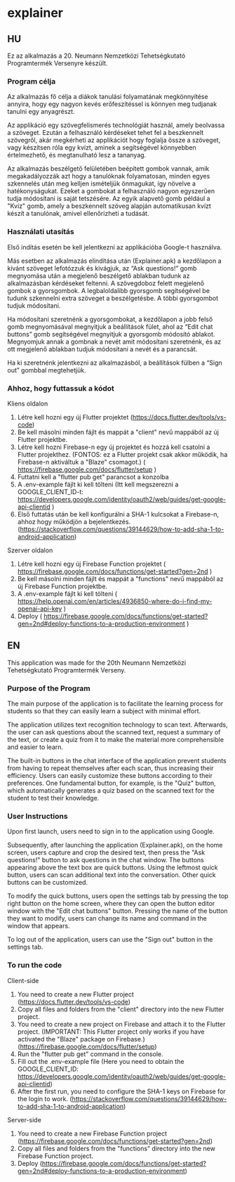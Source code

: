 # explainer

## HU
Ez az alkalmazás a 20. Neumann Nemzetközi Tehetségkutató Programtermék Versenyre készült.

### Program célja
Az alkalmazás fő célja a diákok tanulási folyamatának megkönnyítése annyira, hogy egy nagyon kevés erőfeszítéssel is könnyen meg tudjanak tanulni egy anyagrészt.

Az applikáció egy szövegfelismerés technológiát használ, amely beolvassa a szöveget. Ezután a felhasználó kérdéseket tehet fel a beszkennelt szövegről, akár megkérheti az applikációt hogy foglalja össze a szöveget, vagy készítsen róla egy kvízt, aminek a segítségével könnyebben értelmezhető, és megtanulható lesz a tananyag.

Az alkalmazás beszélgető felületében beépített gombok vannak, amik megakadályozzák azt hogy a tanulóknak folyamatosan, minden egyes szkennelés után meg kelljen ismételjük önmagukat, így növelve a hatékonyságukat. Ezeket a gombokat a felhasználó nagyon egyszerűen tudja módosítani is saját tetszésére. Az egyik alapvető gomb például a "Kvíz" gomb, amely a beszkennelt szöveg alapján automatikusan kvízt készít a tanulónak, amivel ellenőrizheti a tudását.

### Használati utasítás
Első indítás esetén be kell jelentkezni az applikációba Google-t használva.

Más esetben az alkalmazás elindítása után (Explainer.apk) a kezdőlapon a kívánt szöveget lefotózzuk és kivágjuk, az “Ask questions!” gomb megnyomása után a megjelenő beszélgető ablakban tudunk az alkalmazásban kérdéseket feltenni.
A szövegdoboz felett megjelenő gombok a gyorsgombok. A legbaloldalibb gyorsgomb segítségével be tudunk szkennelni extra szöveget a beszélgetésbe. A többi gyorsgombot tudjuk módosítani.

Ha módosítani szeretnénk a gyorsgombokat, a kezdőlapon a jobb felső gomb megnyomásával megnyitjuk a beállítások fület, ahol az “Edit chat buttons” gomb segítségével megnyitjuk a gyorsgomb módosító ablakot.
Megnyomjuk annak a gombnak a nevét amit módosítani szeretnénk, és az ott megjelenő ablakban tudjuk módosítani a nevét és a parancsát.

Ha ki szeretnénk jelentkezni az alkalmazásból, a beállítások fülben a “Sign out” gombbal megtehetjük.

### Ahhoz, hogy futtassuk a kódot
Kliens oldalon
1. Létre kell hozni egy új Flutter projektet (https://docs.flutter.dev/tools/vs-code)
2. Be kell másolni minden fájlt és mappát a "client" nevű mappából az új Flutter projektbe.
3. Létre kell hozni Firebase-n egy új projektet és hozzá kell csatolni a Flutter projekthez. (FONTOS: ez a Flutter projekt csak akkor működik, ha Firebase-n aktiváltuk a "Blaze" csomagot.) ( https://firebase.google.com/docs/flutter/setup )
4. Futtatni kell a "flutter pub get" parancsot a konzolba
5. A .env-example fájlt ki kell tölteni (Itt kell megszerezni a GOOGLE_CLIENT_ID-t: https://developers.google.com/identity/oauth2/web/guides/get-google-api-clientid )
7. Első futtatás után be kell konfigurálni a SHA-1 kulcsokat a Firebase-n, ahhoz hogy működjön a bejelentkezés. (https://stackoverflow.com/questions/39144629/how-to-add-sha-1-to-android-application)

Szerver oldalon
1. Létre kell hozni egy új Firebase Function projektet ( https://firebase.google.com/docs/functions/get-started?gen=2nd )
2. Be kell másolni minden fájlt és mappát a "functions" nevű mappából az új Firebase Function projektbe.
3. A .env-example fájlt ki kell tölteni ( https://help.openai.com/en/articles/4936850-where-do-i-find-my-openai-api-key )
4. Deploy ( https://firebase.google.com/docs/functions/get-started?gen=2nd#deploy-functions-to-a-production-environment )

## EN
This application was made for the 20th Neumann Nemzetközi Tehetségkutató Programtermék Verseny.

### Purpose of the Program
The main purpose of the application is to facilitate the learning process for students so that they can easily learn a subject with minimal effort.

The application utilizes text recognition technology to scan text. Afterwards, the user can ask questions about the scanned text, request a summary of the text, or create a quiz from it to make the material more comprehensible and easier to learn.

The built-in buttons in the chat interface of the application prevent students from having to repeat themselves after each scan, thus increasing their efficiency. Users can easily customize these buttons according to their preferences. One fundamental button, for example, is the "Quiz" button, which automatically generates a quiz based on the scanned text for the student to test their knowledge.

### User Instructions
Upon first launch, users need to sign in to the application using Google.

Subsequently, after launching the application (Explainer.apk), on the home screen, users capture and crop the desired text, then press the "Ask questions!" button to ask questions in the chat window.
The buttons appearing above the text box are quick buttons. Using the leftmost quick button, users can scan additional text into the conversation. Other quick buttons can be customized.

To modify the quick buttons, users open the settings tab by pressing the top right button on the home screen, where they can open the button editor window with the "Edit chat buttons" button.
Pressing the name of the button they want to modify, users can change its name and command in the window that appears.

To log out of the application, users can use the "Sign out" button in the settings tab.

### To run the code
Client-side
1. You need to create a new Flutter project (https://docs.flutter.dev/tools/vs-code)
2. Copy all files and folders from the "client" directory into the new Flutter project.
3. You need to create a new project on Firebase and attach it to the Flutter project. (IMPORTANT: This Flutter project only works if you have activated the "Blaze" package on Firebase.) (https://firebase.google.com/docs/flutter/setup)
4. Run the "flutter pub get" command in the console.
5. Fill out the .env-example file (Here you need to obtain the GOOGLE_CLIENT_ID: https://developers.google.com/identity/oauth2/web/guides/get-google-api-clientid)
6. After the first run, you need to configure the SHA-1 keys on Firebase for the login to work. (https://stackoverflow.com/questions/39144629/how-to-add-sha-1-to-android-application)

Server-side
1. You need to create a new Firebase Function project (https://firebase.google.com/docs/functions/get-started?gen=2nd)
2. Copy all files and folders from the "functions" directory into the new Firebase Function project.
3. Deploy (https://firebase.google.com/docs/functions/get-started?gen=2nd#deploy-functions-to-a-production-environment)

